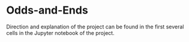 # Odds-and-Ends
Direction and explanation of the project can be found in the first several cells in the Jupyter notebook of the project.
